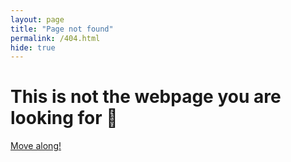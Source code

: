 ```yaml
---
layout: page
title: "Page not found"
permalink: /404.html
hide: true
---
```

<div id="error404">
    <h1>This is not the webpage you are looking for 🤖</h1>
    <a href="{{ '/' | relative_url }}" class="return-btn">
        <p>Move along!</p>
    </a>
</div>
